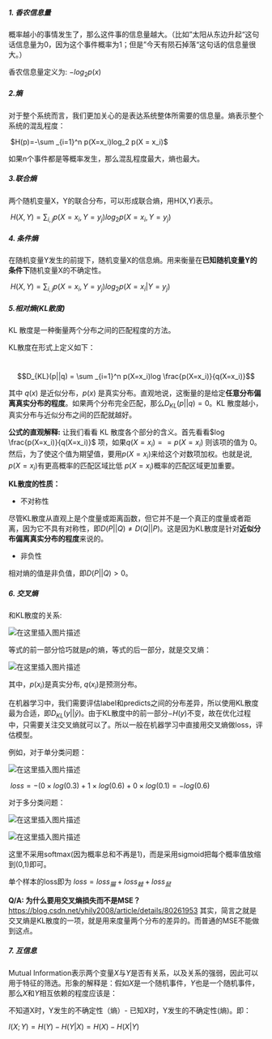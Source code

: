 ##### 1. 香农信息量

概率越小的事情发生了，那么这件事的信息量越大。（比如”太阳从东边升起“这句话信息量为0，因为这个事件概率为1；但是”今天有陨石掉落“这句话的信息量很大。）

香农信息量定义为:    $-log_2p(x)$

##### 2.熵
对于整个系统而言，我们更加关心的是表达系统整体所需要的信息量。熵表示整个系统的混乱程度：

​                                               $H(p)=-\sum _{i=1}^n p(X=x_i)log_2 p(X = x_i)$



如果n个事件都是等概率发生，那么混乱程度最大，熵也最大。

##### 3.联合熵
两个随机变量X，Y的联合分布，可以形成联合熵，用H(X,Y)表示。

​                                                $H(X,Y) = \sum_{i,j} p(X=x_i, Y=y_j)log_2p(X=x_i, Y=y_j)$

##### 4. 条件熵
在随机变量Y发生的前提下，随机变量X的信息熵。用来衡量在**已知随机变量Y的条件下**随机变量X的不确定性。

​                                                 $H(X,Y) = \sum_{i,j} p(X=x_i, Y=y_j)log_2p(X=x_i| Y=y_j)$

##### 5.相对熵(KL散度)

KL 散度是一种衡量两个分布之间的匹配程度的方法。

KL散度在形式上定义如下：

​                                                                $$D_{KL}(p||q) = \sum _{i=1}^n p(X=x_i)log \frac{p(X=x_i)}{q(X=x_i)}$$ 


其中 $q(x)$ 是近似分布，$p(x)$ 是真实分布。直观地说，这衡量的是给定**任意分布偏离真实分布的程度**。如果两个分布完全匹配，那么$D_{KL}(p||q)=0$。KL 散度越小，真实分布与近似分布之间的匹配就越好。

**公式的直观解释:**
让我们看看 KL 散度各个部分的含义。首先看看$log \frac{p(X=x_i)}{q(X=x_i)}$ 项，如果$q(X=x_i) == p(X=x_i)$ 则该项的值为 0。然后，为了使这个值为期望值，要用$p(X=x_i)$来给这个对数项加权。也就是说, $p(X=x_i)$有更高概率的匹配区域比低 $p(X=x_i)$概率的匹配区域更加重要。

**KL散度的性质：**

- 不对称性

尽管KL散度从直观上是个度量或距离函数，但它并不是一个真正的度量或者距离，因为它不具有对称性，即$D(P||Q) \neq D(Q||P)$。这是因为KL散度是针对**近似分布偏离真实分布的程度**来说的。

- 非负性

相对熵的值是非负值，即$D(P||Q)>0$。



##### 6. 交叉熵
和KL散度的关系:

![在这里插入图片描述](https://img-blog.csdnimg.cn/20210217191926481.png)

等式的前一部分恰巧就是$p$的熵，等式的后一部分，就是交叉熵：

![在这里插入图片描述](https://img-blog.csdnimg.cn/20210217191952131.png)

其中，$p(x_i)$是真实分布, $q(x_i)$是预测分布。

在机器学习中，我们需要评估label和predicts之间的分布差异，所以使用KL散度最为合适，即$D_{KL}(y||\hat y)$。由于KL散度中的前一部分$−H(y)$不变，故在优化过程中，只需要关注交叉熵就可以了。所以一般在机器学习中直接用交叉熵做loss，评估模型。

例如，对于单分类问题：

![在这里插入图片描述](https://img-blog.csdnimg.cn/20210217192429103.png)


​                                                 $loss=−(0×log(0.3)+1×log(0.6)+0×log(0.1)=-log(0.6)$

对于多分类问题：

![在这里插入图片描述](https://img-blog.csdnimg.cn/20210217192512891.png)

![在这里插入图片描述](https://img-blog.csdnimg.cn/20210217192533341.png)

这里不采用softmax(因为概率总和不再是1)，而是采用sigmoid把每个概率值放缩到(0,1)即可。

单个样本的loss即为 $loss=loss_猫+loss_蛙+loss_鼠$


 

**Q/A: 为什么要用交叉熵损失而不是MSE？**
https://blog.csdn.net/yhily2008/article/details/80261953
其实，简言之就是交叉熵是KL散度的一项，就是用来度量两个分布的差异的。而普通的MSE不能做到这点。

##### 7. 互信息
Mutual Information表示两个变量$X$与$Y$是否有关系，以及关系的强弱，因此可以用于特征的筛选。形象的解释是：假如$X$是一个随机事件，$Y$也是一个随机事件，那么$X$和$Y$相互依赖的程度应该是：

不知道X时，Y发生的不确定性（熵）- 已知X时，Y发生的不确定性(熵)。即：

 $I(X;Y)=H(Y)-H(Y|X) = H(X)-H(X|Y)$


